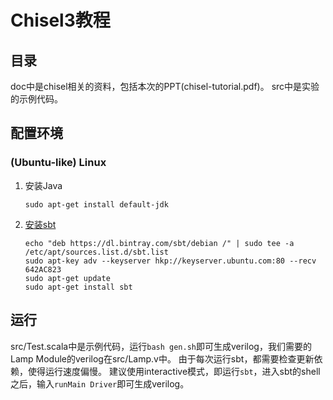 # Chisel3教程

## 目录
doc中是chisel相关的资料，包括本次的PPT(chisel-tutorial.pdf)。
src中是实验的示例代码。

## 配置环境

### (Ubuntu-like) Linux

1. 安装Java
   ```
   sudo apt-get install default-jdk
   ```
1. [安装sbt](http://www.scala-sbt.org/release/docs/Installing-sbt-on-Linux.html)
    ```
    echo "deb https://dl.bintray.com/sbt/debian /" | sudo tee -a /etc/apt/sources.list.d/sbt.list
    sudo apt-key adv --keyserver hkp://keyserver.ubuntu.com:80 --recv 642AC823
    sudo apt-get update
    sudo apt-get install sbt
    ```

## 运行
src/Test.scala中是示例代码，运行`bash gen.sh`即可生成verilog，我们需要的Lamp Module的verilog在src/Lamp.v中。
由于每次运行sbt，都需要检查更新依赖，使得运行速度偏慢。
建议使用interactive模式，即运行`sbt`，进入sbt的shell之后，输入`runMain Driver`即可生成verilog。
